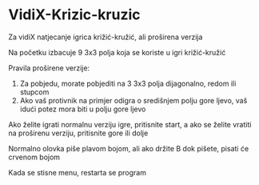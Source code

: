 # VidiX-Krizic-kruzic
Za vidiX natjecanje igrica križić-kružić, ali proširena verzija

Na početku izbacuje 9 3x3 polja koja se koriste u igri križić-kružić

Pravila proširene verzije:
  1. Za pobjedu, morate pobjediti na 3 3x3 polja dijagonalno, redom ili stupcom
  2. Ako vaš protivnik na primjer odigra o središnjem polju gore ljevo, vaš idući potez mora biti u polju gore ljevo

Ako želite igrati normalnu verziju igre, pritisnite start, a ako se želite vratiti na proširenu verziju, pritisnite gore ili dolje

Normalno olovka piše plavom bojom, ali ako držite B dok pišete, pisati će crvenom bojom 

Kada se stisne menu, restarta se program
